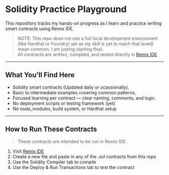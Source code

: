 # Solidity Practice Playground

This repository tracks my hands-on progress as I learn and practice writing smart contracts using Remix IDE.

> NOTE: This repo does not use a full local development environment (like Hardhat or Foundry) yet as my skill is yet to reach that level(I mean common, I am justing starting this).  
> All contracts are written, compiled, and tested directly in [Remix IDE](https://remix.ethereum.org/).

---

## What You'll Find Here

-  Solidity smart contracts (Updated daily or ocassionally).
-  Basic to intermediate examples covering common patterns.
-  Focused learning per contract — clear naming, comments, and logic.
-  No deployment scripts or testing framework (yet)
-  No node_modules, build system, or Hardhat setup

---

## How to Run These Contracts

> These contracts are intended to be run in Remix IDE.

1. Visit [Remix IDE](https://remix.ethereum.org)
2. Create a new file and paste in any of the .sol contracts from this repo
3. Use the Solidity Compiler tab to compile
4. Use the Deploy & Run Transactions tab to test the contract